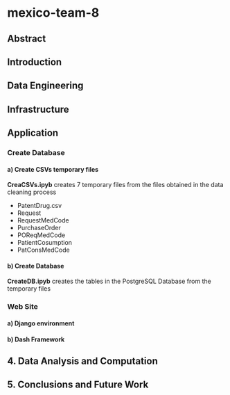 # mexico-team-8
## Abstract
## Introduction
## Data Engineering
## Infrastructure
## Application
### Create Database
#### a) Create CSVs temporary files

**CreaCSVs.ipyb** creates 7 temporary files from the files obtained in the data cleaning process
- PatentDrug.csv
- Request
- RequestMedCode
- PurchaseOrder
- POReqMedCode
- PatientCosumption
- PatConsMedCode

#### b) Create Database

**CreateDB.ipyb** creates the tables in the PostgreSQL Database from the temporary files




### Web Site
#### a) Django environment

#### b) Dash Framework

## 4. Data Analysis and Computation
## 5. Conclusions and Future Work

